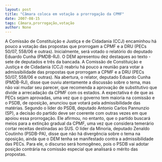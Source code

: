 ```yaml
---
layout: post
title: "Câmara coloca em votação a prorrogação da CPMF"
date: 2007-08-15
tags: Câmara,prorrogação,votação
author: None
---
```

A&nbsp;Comiss&atilde;o de Constitui&ccedil;&atilde;o e Justi&ccedil;a e de Cidadania (CCJ) encaminhou h&aacute; pouco a vota&ccedil;&atilde;o das propostas que prorrogam a CPMF e a DRU (PECs 50/07, 558/06 e outras). Inicialmente, ser&aacute; votado o relat&oacute;rio do deputado Eduardo Cunha (PMDB-RJ). O DEM apresentou dez destaques ao texto - sete de deputados e tr&ecirc;s da bancada.
A Comiss&atilde;o de Constitui&ccedil;&atilde;o e Justi&ccedil;a e de Cidadania (CCJ) reabriu h&aacute; pouco a reuni&atilde;o para votar a admissibilidade das propostas que prorrogam a CPMF e a DRU (PECs 50/07, 558/06 e outras). 
Na abertura, o relator, deputado Eduardo Cunha (PMDB-RJ), disse que ouviu atentamente a discuss&atilde;o sobre o tema, mas n&atilde;o vai mudar seu parecer, que recomenda a aprova&ccedil;&atilde;o de substitutivo que divide a arrecada&ccedil;&atilde;o da CPMF com os estados. 
A expectativa &eacute; de que as PECs sejam aprovadas, uma vez que o governo tem maioria na comiss&atilde;o e o PSDB, de oposi&ccedil;&atilde;o, anunciou que votar&aacute; pela admissibilidade das mat&eacute;rias. Segundo o l&iacute;der do PSDB, deputado Antonio Carlos Pannunzio (SP), a decis&atilde;o do partido deve ser coerente com outras vezes em que apoiou essa prorroga&ccedil;&atilde;o. Ele afirmou, no entanto, que o partido buscar&aacute; meios para a extin&ccedil;&atilde;o gradual da CPMF, uma vez que considera temer&aacute;rio cortar receitas destinadas ao SUS.
O l&iacute;der da Minoria, deputado Zenaldo Coutinho (PSDB-PA), disse que n&atilde;o h&aacute; diverg&ecirc;ncia sobre o tema na oposi&ccedil;&atilde;o, ainda que o DEM tenha se manifestado contra a admissibilidade das PECs. Para ele, o discurso ser&aacute; homog&ecirc;neo, pois o PSDB vai adotar posi&ccedil;&atilde;o contr&aacute;ria na comiss&atilde;o especial que analisar&aacute; o m&eacute;rito das propostas. 